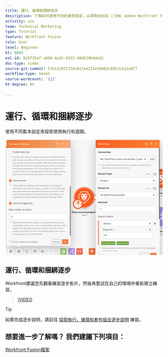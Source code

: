 ```yaml
---
title: 運行、循環和捆綁逐步
description: 了解如何使用不同的案例設定，以探索如何在 [!DNL Adobe Workfront Fusion].
activity: use
team: Technical Marketing
type: Tutorial
feature: Workfront Fusion
role: User
level: Beginner
kt: 9045
exl-id: 820f35af-a068-4a15-9322-98462964de61
doc-type: video
source-git-commit: 57b112921738c01fe4222e50403c8953c412a0f7
workflow-type: tm+mt
source-wordcount: '112'
ht-degree: 0%

---
```


# 運行、循環和捆綁逐步

使用不同藍本設定來探索使用執行和週期。

![運行和循環設定的影像](assets/execution-history-and-scheduling-6.png)

## 運行、循環和捆綁逐步

Workfront建議您先觀看練習逐步影片，然後再嘗試在自己的環境中重新建立練習。

>[!VIDEO](https://video.tv.adobe.com/v/335286/?quality=12&learn=on)

>[!TIP]
>
>如需完成逐步說明，請前往 [探索執行、循環和套件組合逐步說明](https://experienceleague.adobe.com/docs/workfront-learn/tutorials-workfront/fusion/exercises/exploring-runs-cycles-and-bundles.html?lang=en) 練習。


## 想要進一步了解嗎？ 我們建議下列項目：

[Workfront Fusion檔案](https://experienceleague.adobe.com/docs/workfront/using/adobe-workfront-fusion/workfront-fusion-2.html?lang=en)
